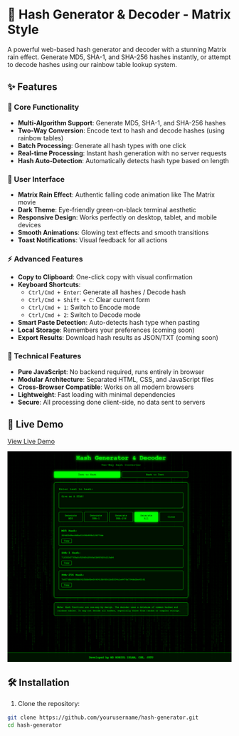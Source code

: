 # 🔐 Hash Generator & Decoder - Matrix Style

A powerful web-based hash generator and decoder with a stunning Matrix rain effect. Generate MD5, SHA-1, and SHA-256 hashes instantly, or attempt to decode hashes using our rainbow table lookup system.


## ✨ Features

### 🎯 Core Functionality
- **Multi-Algorithm Support**: Generate MD5, SHA-1, and SHA-256 hashes
- **Two-Way Conversion**: Encode text to hash and decode hashes (using rainbow tables)
- **Batch Processing**: Generate all hash types with one click
- **Real-time Processing**: Instant hash generation with no server requests
- **Hash Auto-Detection**: Automatically detects hash type based on length

### 🎨 User Interface
- **Matrix Rain Effect**: Authentic falling code animation like The Matrix movie
- **Dark Theme**: Eye-friendly green-on-black terminal aesthetic
- **Responsive Design**: Works perfectly on desktop, tablet, and mobile devices
- **Smooth Animations**: Glowing text effects and smooth transitions
- **Toast Notifications**: Visual feedback for all actions

### ⚡ Advanced Features
- **Copy to Clipboard**: One-click copy with visual confirmation
- **Keyboard Shortcuts**:
  - `Ctrl/Cmd + Enter`: Generate all hashes / Decode hash
  - `Ctrl/Cmd + Shift + C`: Clear current form
  - `Ctrl/Cmd + 1`: Switch to Encode mode
  - `Ctrl/Cmd + 2`: Switch to Decode mode
- **Smart Paste Detection**: Auto-detects hash type when pasting
- **Local Storage**: Remembers your preferences (coming soon)
- **Export Results**: Download hash results as JSON/TXT (coming soon)

### 🔧 Technical Features
- **Pure JavaScript**: No backend required, runs entirely in browser
- **Modular Architecture**: Separated HTML, CSS, and JavaScript files
- **Cross-Browser Compatible**: Works on all modern browsers
- **Lightweight**: Fast loading with minimal dependencies
- **Secure**: All processing done client-side, no data sent to servers

## 🚀 Live Demo

[View Live Demo](https://roobiul.github.io/hash_converter/)

![Hash Generator Preview](hashposter.png)

## 🛠️ Installation

1. Clone the repository:
```bash
git clone https://github.com/yourusername/hash-generator.git
cd hash-generator


